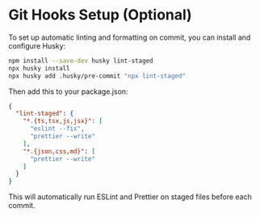 # Git Hooks Setup (Optional)

To set up automatic linting and formatting on commit, you can install and configure Husky:

```bash
npm install --save-dev husky lint-staged
npx husky install
npx husky add .husky/pre-commit "npx lint-staged"
```

Then add this to your package.json:

```json
{
  "lint-staged": {
    "*.{ts,tsx,js,jsx}": [
      "eslint --fix",
      "prettier --write"
    ],
    "*.{json,css,md}": [
      "prettier --write"
    ]
  }
}
```

This will automatically run ESLint and Prettier on staged files before each commit.
